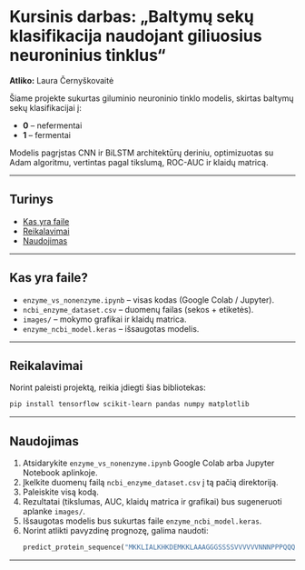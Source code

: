 # Kursinis darbas: „Baltymų sekų klasifikacija naudojant giliuosius neuroninius tinklus“

**Atliko:** Laura Černyškovaitė  

Šiame projekte sukurtas giluminio neuroninio tinklo modelis, skirtas baltymų sekų klasifikacijai į:  
- **0** – nefermentai  
- **1** – fermentai  

Modelis pagrįstas CNN ir BiLSTM architektūrų deriniu, optimizuotas su Adam algoritmu, vertintas pagal tikslumą, ROC-AUC ir klaidų matricą.

---

## Turinys
- [Kas yra faile](#kas-yra-faile)  
- [Reikalavimai](#reikalavimai)  
- [Naudojimas](#naudojimas)  

---

## Kas yra faile?
- `enzyme_vs_nonenzyme.ipynb` – visas kodas (Google Colab / Jupyter).  
- `ncbi_enzyme_dataset.csv` – duomenų failas (sekos + etiketės).  
- `images/` – mokymo grafikai ir klaidų matrica.  
- `enzyme_ncbi_model.keras` – išsaugotas modelis.  

---

## Reikalavimai

Norint paleisti projektą, reikia įdiegti šias bibliotekas:  

```bash
pip install tensorflow scikit-learn pandas numpy matplotlib
```
---

## Naudojimas

1. Atsidarykite `enzyme_vs_nonenzyme.ipynb` Google Colab arba Jupyter Notebook aplinkoje.  
2. Įkelkite duomenų failą `ncbi_enzyme_dataset.csv` į tą pačią direktoriją.  
3. Paleiskite visą kodą.  
4. Rezultatai (tikslumas, AUC, klaidų matrica ir grafikai) bus sugeneruoti aplanke `images/`.  
5. Išsaugotas modelis bus sukurtas faile `enzyme_ncbi_model.keras`.  
6. Norint atlikti pavyzdinę prognozę, galima naudoti:  
   ```python
   predict_protein_sequence("MKKLIALKHKDEMKKLAAAGGGSSSSVVVVVVNNNPPPQQQ")

---

